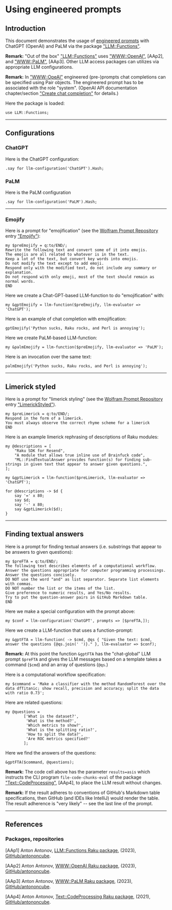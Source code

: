 # Using engineered prompts

## Introduction

This document demonstrates the usage of
[engineered prompts](https://www.freecodecamp.org/news/how-to-communicate-with-ai-tools-prompt-engineering/)
with ChatGPT (OpenAI) and PaLM via the package
["LLM::Functions"](https://raku.land/zef:antononcube/LLM::Functions).

**Remark:** "Out of the box" 
["LLM::Functions"](https://raku.land/zef:antononcube/LLM::Functions) uses
["WWW::OpenAI"](https://raku.land/zef:antononcube/WWW::OpenAI), [AAp2], and 
["WWW::PaLM"](https://raku.land/zef:antononcube/WWW::PaLM), [AAp3]. 
Other LLM access packages can utilizes via appropriate LLM configurations. 

**Remark:** In
["WWW::OpeAI"](https://raku.land/zef:antononcube/WWW::OpenAI)
engineered (pre-)prompts chat completions can be specified using Pair objects.
The engineered prompt has to be associated with the role "system".
(OpenAI API documentation chapter/section 
["Create chat completion"](https://platform.openai.com/docs/api-reference/chat/create) for details.)

Here the package is loaded:

```perl6
use LLM::Functions;
```

------

## Configurations

### ChatGPT

Here is the ChatGPT configuration:

```perl6
.say for llm-configuration('ChatGPT').Hash;
```

### PaLM

Here is the PaLM configuration

```perl6
.say for llm-configuration('PaLM').Hash;
```


------

### Emojify

Here is a prompt for "emojification" (see the
[Wolfram Prompt Repository](https://resources.wolframcloud.com/PromptRepository/)
entry
["Emojify"](https://resources.wolframcloud.com/PromptRepository/resources/Emojify/)):

```perl6
my $preEmojify = q:to/END/;
Rewrite the following text and convert some of it into emojis.
The emojis are all related to whatever is in the text.
Keep a lot of the text, but convert key words into emojis.
Do not modify the text except to add emoji.
Respond only with the modified text, do not include any summary or explanation.
Do not respond with only emoji, most of the text should remain as normal words.
END
```

Here we create a Chat-GPT-based LLM-function to do "emojification" with:

```perl6
my &gptEmojify = llm-function($preEmojify, llm-evaluator => 'ChatGPT'); 
```

Here is an example of chat completion with emojification:

```perl6
gptEmojify('Python sucks, Raku rocks, and Perl is annoying');
```

Here we create PaLM-based LLM-function:

```perl6
my &palmEmojify = llm-function($preEmojify, llm-evaluator => 'PaLM'); 
```

Here is an invocation over the same text:

```perl6
palmEmojify('Python sucks, Raku rocks, and Perl is annoying');
```

---------

## Limerick styled

Here is a prompt for "limerick styling" (see the
[Wolfram Prompt Repository](https://resources.wolframcloud.com/PromptRepository/)
entry
["LimerickStyled"](https://resources.wolframcloud.com/PromptRepository/resources/LimerickStyled/)).

```perl6
my $preLimerick = q:to/END/;
Respond in the form of a limerick.
You must always observe the correct rhyme scheme for a limerick
END
```

Here is an example limerick rephrasing of descriptions of Raku modules:

```perl6
my @descriptions = [
    "Raku SDK for Resend",
    "A module that allows true inline use of Brainfuck code",
    "ML::FindTextualAnswer provides function(s) for finding sub-strings in given text that appear to answer given questions.",
];

my &gptLimerick = llm-function($preLimerick, llm-evaluator => 'ChatGPT');

for @descriptions -> $d {
    say '=' x 80;
    say $d;
    say '-' x 80;
    say &gptLimerick($d);
}
```

-------

## Finding textual answers

Here is a prompt for finding textual answers (i.e. substrings that appear to be answers to given questions):

```perl6
my $preFTA = q:to/END/;
The following text describes elements of a computational workflow.
Answer the questions appropriate for computer programming processings.
Answer the questions concisely.
DO NOT use the word "and" as list separator. Separate list elements with commas.
DO NOT number the list or the items of the list.
Give preference to numeric results, and Yes/No results.
Try to put the question-answer pairs in GitHub Markdown table.
END
```

Here we make a special configuration with the prompt above:

```perl6
my $conf = llm-configuration('ChatGPT', prompts => [$preFTA,]);
```

Here we create a LLM-function that uses a function-prompt:

```perl6
my &gptFTA = llm-function( -> $cmd, @qs { "Given the text: $cmd, answer the questions {@qs.join(' ')}." }, llm-evaluator => $conf);
```

**Remark:** At this point the function `&gptFTA` has the "chat-global" LLM prompt `$preFTA` 
and gives the LLM messages based on a template takes a command (`$cmd`) and an array of questions (`@qs`.)

Here is a computational workflow specification:

```perl6
my $command = 'Make a classifier with the method RandomForest over the data dfTitanic; show recall, precision and accuracy; split the data with ratio 0.73';
```

Here are related questions:

```perl6
my @questions =
        ['What is the dataset?',
         'What is the method?',
         'Which metrics to show?',
         'What is the splitting ratio?',
         'How to split the data?',
         'Are ROC metrics specified?'   
        ];
```

Here we find the answers of the questions:

```perl6, results=asis
&gptFTA($command, @questions);
```

**Remark:** The code cell above has the parameter `results=asis` which instructs
the CLI program `file-code-chunks-eval` of the package 
["Text::CodeProcessing"](https://raku.land/zef:antononcube/Text::CodeProcessing), [AAp4], 
to place the LLM result without changes. 

**Remark:** If the result adheres to conventions of GitHub's Markdown table specifications, 
then GitHub (and IDEs like IntelliJ) would render the table. 
The result adherence is "very likely" -- see the last line of the prompt.

-------

## References

### Packages, repositories

[AAp1] Anton Antonov,
[LLM::Functions Raku package](https://github.com/antononcube/Raku-LLM-Functions),
(2023),
[GitHub/antononcube](https://github.com/antononcube).

[AAp2] Anton Antonov,
[WWW::OpenAI Raku package](https://github.com/antononcube/Raku-WWW-OpenAI),
(2023),
[GitHub/antononcube](https://github.com/antononcube).

[AAp3] Anton Antonov,
[WWW::PaLM Raku package](https://github.com/antononcube/Raku-WWW-PaLM),
(2023),
[GitHub/antononcube](https://github.com/antononcube).

[AAp4] Anton Antonov,
[Text::CodeProcessing Raku package](https://github.com/antononcube/Raku-Text-CodeProcessing),
(2021),
[GitHub/antononcube](https://github.com/antononcube).
